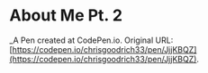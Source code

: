 # About Me Pt. 2
 _A Pen created at CodePen.io. Original URL: [https://codepen.io/chrisgoodrich33/pen/JjjKBQZ](https://codepen.io/chrisgoodrich33/pen/JjjKBQZ).

 